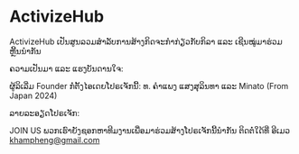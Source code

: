 # ActivizeHub
ActivizeHub ເປັນສູນລວມສຳລັບການສ້າງກິດຈະກຳກ່ຽວກັບກິລາ ແລະ ເຊີນໝູ່ມາຮ່ວມຫຼີ້ນນຳກັນ

ຄວາມເປັນມາ ແລະ ແຮງບັນດານໃຈ:

ຜູ້ລິເລີ່ມ Founder ກໍ່ຕັ້ງໄອເດຍໂປຣເຈັກນີ້:
ທ. ຄຳແພງ ແສງສຸລິນທາ ແລະ Minato (From Japan 2024)

ລາຍລະອຽດໂປຣເຈັກ:

JOIN US ພວກເຮົາຍັງຊອກຫາທີມງານເພື່ອມາຮ່ວມສ້າງໂປຣເຈັກນີ້ນຳກັນ
ຕິດຕໍ່ໃດ້ທີ່ ອີເມວ khampheng@gmail.com

